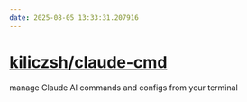 ```yaml
---
date: 2025-08-05 13:33:31.207916
---
```


# [kiliczsh/claude-cmd](https://github.com/kiliczsh/claude-cmd)

manage Claude AI commands and configs from your terminal